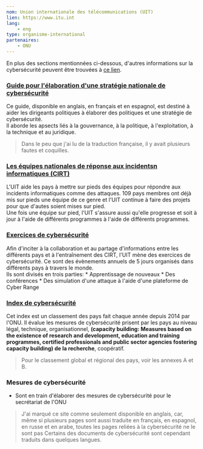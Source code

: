 ```yaml
---
nom: Union internationale des télécommunications (UIT)
lien: https://www.itu.int
lang: 
    - eng
type: organisme-international
partenaires: 
    - ONU
---
```



En plus des sections mentionnées ci-dessous, d'autres informations sur la cybersécurité peuvent être trouvées à [ce lien](https://www.itu.int/en/ITU-D/Cybersecurity/Pages/default.aspx).

### [Guide pour l'élaboration d'une stratégie nationale de cybersécurité](https://www.itu.int/en/ITU-D/Cybersecurity/Pages/cybersecurity-national-strategies.aspx)
Ce guide, disponible en anglais, en français et en espagnol, est destiné à aider les dirigeants politiques à élaborer des politiques et une stratégie de cybersécurité.  
Il aborde les apsects liés à la gouvernance, à la politique, à l'exploitation, à la technique et au juridique.
> Dans le peu que j'ai lu de la traduction française, il y avait plusieurs fautes et coquilles.

### [Les équipes nationales de réponse aux incidentsn informatiques (CIRT)](https://www.itu.int/en/ITU-D/Cybersecurity/Pages/national-CIRT.aspx)
L'UIT aide les pays à mettre sur pieds des équipes pour répondre aux incidents informatiques comme des attaques. 109 pays membres ont déjà mis sur pieds une équipe de ce genre et l'UIT continue à faire des projets pour que d'autes soient mises sur pied.  
Une fois une équipe sur pied, l'UIT s'assure aussi qu'elle progresse et soit à jour à l'aide de différents programmes à l'aide de différents programmes.  

### [Exercices de cybersécurité](https://www.itu.int/en/ITU-D/Cybersecurity/Pages/cyberdrills.aspx)
Afin d'inciter à la collaboration et au partage d'informations entre les différents pays et à l'entraînement des CIRT, l'UIT mène des exercices de cybersécurité. Ce sont des évènements annuels de 5 jours organisés dans différents pays à travers le monde.  
Ils sont divisés en trois parties: 
    * Apprentissage de nouveaux
    * Des conférences
    * Des simulation d'une attaque à l'aide d'une plateforme de Cyber Range

### [Index de cybersécurité](https://www.itu.int/en/ITU-D/Cybersecurity/Pages/global-cybersecurity-index.aspx)
Cet index est un classement des pays fait chaque année depuis 2014 par l'ONU. Il évalue les mesures de cybersécurité prisent par les pays au niveau légal, technique, organisationnel, **(capacity building: Measures based on the existence of research and development, education and training programmes, certified professionals and public sector agencies fostering capacity building) de la recherche**, coopératif.
> Pour le classement global et régional des pays, voir les annexes A et B.

### Mesures de cybersécurité
* Sont en train d'élaborer des mesures de cybersécurité pour le secrétariat de l'ONU

> J'ai marqué ce site comme seulement disponible en anglais, car, même si plusieurs pages sont aussi traduite en français, en espagnol, en russe et en arabe, toutes les pages reliées à la cybersécurité ne le sont pas Certains des documents de cybersécurité sont cependant traduits dans quelques langues.
